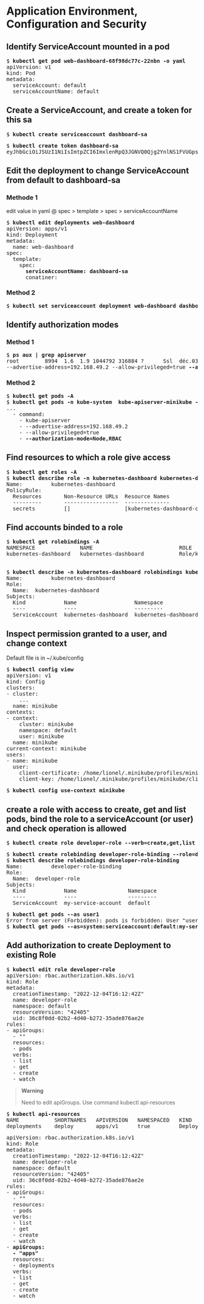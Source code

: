 # Application Environment, Configuration and Security

## Identify ServiceAccount mounted in a pod
[//]: # (source 02/Service Account)
<pre>
$ <b>kubectl get pod web-dashboard-68f98dc77c-22nbn -o yaml</b>
apiVersion: v1
kind: Pod
metadata:
  serviceAccount: default
  serviceAccountName: default
</pre>

## Create a ServiceAccount, and create a token for this sa
[//]: # (source 02/Service Account)
<pre>
$ <b>kubectl create serviceaccount dashboard-sa</b>
</pre>

[//]: # (source 02/Service Account)
<pre>
$ <b>kubectl create token dashboard-sa</b>
eyJhbGciOiJSUzI1NiIsImtpZCI6ImxlenRpQ3JGNVQ0Qjg2YnlNS1FVUGpsS0t3cDdXd3NiUHhlTzkzaHNPSncifQ....
</pre>

## Edit the deployment to change ServiceAccount from default to dashboard-sa
[//]: # (source 02/Service Account)

### Methode 1

edit value in yaml @ spec > template > spec > serviceAccountName

<pre>
$ <b>kubectl edit deployments web-dashboard</b>
apiVersion: apps/v1
kind: Deployment
metadata:
  name: web-dashboard
spec:
  template:
    spec:
      <b>serviceAccountName: dashboard-sa</b>
      conatiner:
</pre>

### Method 2
<pre>
$ <b>kubectl set serviceaccount deployment web-dashboard dashboard-sa</b>
</pre>

## Identify authorization modes
[//]: # (source 07/Practice Test Role Based Access Controls)

### Method 1 
<pre>
$ <b>ps aux | grep apiserver</b>
root        8994  1.6  1.9 1044792 316884 ?      Ssl  déc.03  14:15 kube-apiserver 
--advertise-address=192.168.49.2 --allow-privileged=true <b>--authorization-mode=Node,RBAC</b>
</pre>

### Method 2
<pre>
$ <b>kubectl get pods -A</b>
$ <b>kubectl get pods -n kube-system  kube-apiserver-minikube -o yaml</b>
...
  - command:
    - kube-apiserver
    - --advertise-address=192.168.49.2
    - --allow-privileged=true
    - <b>--authorization-mode=Node,RBAC</b>
</pre>

## Find resources to which a role give access
[//]: # (source 07/Practice Test Role Based Access Controls)
<pre>
$ <b>kubectl get roles -A</b>
$ <b>kubectl describe role -n kubernetes-dashboard kubernetes-dashboard</b>
Name:         kubernetes-dashboard
PolicyRule:
  Resources       Non-Resource URLs  Resource Names                     Verbs
  ---------       -----------------  --------------                     -----
  secrets         []                 [kubernetes-dashboard-certs]       [get update delete]
</pre>

## Find accounts binded to a role
[//]: # (source 07/Practice Test Role Based Access Controls)
<pre>
$ <b>kubectl get rolebindings -A</b>
NAMESPACE              NAME                           ROLE                             AGE
kubernetes-dashboard   kubernetes-dashboard           Role/kubernetes-dashboard        15h


$ <b>kubectl describe -n kubernetes-dashboard rolebindings kubernetes-dashboard</b>
Name:         kubernetes-dashboard
Role:
  Name:  kubernetes-dashboard
Subjects:
  Kind            Name                  Namespace
  ----            ----                  ---------
  ServiceAccount  kubernetes-dashboard  kubernetes-dashboard
</pre>

## Inspect permission granted to a user, and change context
[//]: # (source 07/Practice Test Role Based Access Controls)
[//]: # (source 07/Practice Test KubeConfig)

Default file is in ~/.kube/config

<pre>
$ <b>kubectl config view</b>
apiVersion: v1
kind: Config
clusters:
- cluster:
    ...
  name: minikube
contexts:
- context:
    cluster: minikube
    namespace: default
    user: minikube
  name: minikube
current-context: minikube
users:
- name: minikube
  user:
    client-certificate: /home/lionel/.minikube/profiles/minikube/client.crt
    client-key: /home/lionel/.minikube/profiles/minikube/client.key
</pre>

<pre>
$ <b>kubectl config use-context minikube</b>
</pre>

## create a role with access to create, get and list pods, bind the role to a serviceAccount (or user) and check operation is allowed
[//]: # (source 07/Practice Test Role Based Access Controls)
<pre>
$ <b>kubectl create role developer-role --verb=create,get,list --resource=pods</b>
</pre>

<pre>
$ <b>kubectl create rolebinding developer-role-binding --role=developer-role --serviceaccount=default:my-service-account</b>
$ <b>kubectl describe rolebindings developer-role-binding</b>
Name:         developer-role-binding
Role:
  Name:  developer-role
Subjects:
  Kind            Name                Namespace
  ----            ----                ---------
  ServiceAccount  my-service-account  default
</pre>

<pre>
$ <b>kubectl get pods --as user1</b>
Error from server (Forbidden): pods is forbidden: User "user1" cannot list resource "pods" ...
$ <b>kubectl get pods --as=system:serviceaccount:default:my-service-account</b>
</pre>

## Add authorization to create Deployment to existing Role
[//]: # (source 07/Practice Test Role Based Access Controls)

<pre>
$ <b>kubectl edit role developer-role</b>
apiVersion: rbac.authorization.k8s.io/v1
kind: Role
metadata:
  creationTimestamp: "2022-12-04T16:12:42Z"
  name: developer-role
  namespace: default
  resourceVersion: "42405"
  uid: 36c8f0dd-02b2-4d40-b272-35ade876ae2e
rules:
- apiGroups:
  - ""
  resources:
  - pods
  verbs:
  - list
  - get
  - create
  - watch
</pre>

> **Warning**
> 
> Need to edit apiGroups. 
> Use command kubectl api-resources

<pre>
$ <b>kubectl api-resources</b>
NAME           SHORTNAMES   APIVERSION   NAMESPACED   KIND
deployments    deploy       apps/v1      true         Deployment
</pre>

<pre>
apiVersion: rbac.authorization.k8s.io/v1
kind: Role
metadata:
  creationTimestamp: "2022-12-04T16:12:42Z"
  name: developer-role
  namespace: default
  resourceVersion: "42405"
  uid: 36c8f0dd-02b2-4d40-b272-35ade876ae2e
rules:
- apiGroups:
  - ""
  resources:
  - pods
  verbs:
  - list
  - get
  - create
  - watch
- <b>apiGroups:
  - "apps"</b>
  resources:
  - deployments
  verbs:
  - list
  - get
  - create
  - watch
</pre>
